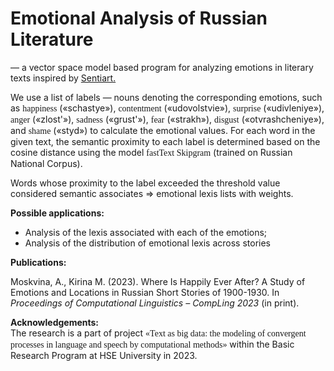 <h1>Emotional Analysis of Russian Literature</h1>

— a vector space model based program for analyzing emotions in literary texts
inspired by <a href="https://github.com/matinho13/SentiArt">Sentiart.</a>

<p>We use a list of labels — nouns denoting the corresponding emotions, such as 
    <span style="font-family: cursive;">happiness</span> («schastye»), 
    <span style="font-family: cursive;">contentment</span> («udovolstvie»), 
    <span style="font-family: cursive;">surprise</span> («udivleniye»), 
    <span style="font-family: cursive;">anger</span> («zlost'»), 
    <span style="font-family: cursive;">sadness</span> («grust'»), 
    <span style="font-family: cursive;">fear</span> («strakh»), 
    <span style="font-family: cursive;">disgust</span> («otvrashcheniye»), and 
    <span style="font-family: cursive;">shame</span> («styd») to calculate the emotional values.
    For each word in the given text, the semantic proximity to each label is determined based on the cosine distance using the model  <span style="font-family: cursive;">fastText Skipgram</span> (trained on Russian National Corpus).</p>
<p></p> Words whose proximity to the label exceeded the threshold value considered semantic associates 
    => emotional lexis lists with weights.
    </p>

<p><strong>Possible applications:</strong><br>
<ul>
    <li>
        Analysis of the lexis associated with each of the emotions;
    </li>
    <li>
        Analysis of the distribution of emotional lexis across stories
    </li>
</ul>

<p><strong>Publications:</strong><br>

Moskvina, A., Kirina M. (2023). Where Is Happily Ever After? A Study of Emotions and Locations in Russian Short Stories of 1900-1930. In <em>Proceedings of Computational Linguistics – CompLing 2023</em> (in print).</p>

<p><strong>Acknowledgements:</strong><br>
The research is a part of project  <span style="font-family: cursive;">«Text as big data: the modeling of convergent processes in language and speech by computational methods»</span> within the Basic Research Program at HSE University in 2023.